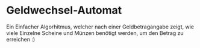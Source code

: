 # Geldwechsel-Automat
 Ein Einfacher Algorhitmus, welcher nach einer Geldbetragangabe zeigt, wie viele Einzelne Scheine und Münzen benötigt werden, um den Betrag zu erreichen :)
